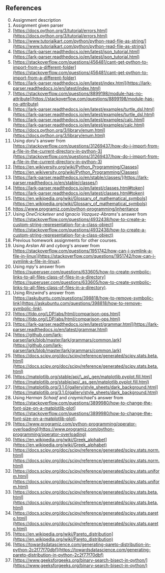 ## References

0. Assignment description
1. Assignment given parser
2. [https://docs.python.org/3/tutorial/errors.html](https://docs.python.org/3/tutorial/errors.html)
3. [https://www.tutorialkart.com/python/python-read-file-as-string/](https://www.tutorialkart.com/python/python-read-file-as-string/)
4. [https://lark-parser.readthedocs.io/en/latest/json_tutorial.html](https://lark-parser.readthedocs.io/en/latest/json_tutorial.html)
5. [https://stackoverflow.com/questions/456481/cant-get-python-to-import-from-a-different-folder](https://stackoverflow.com/questions/456481/cant-get-python-to-import-from-a-different-folder)
6. [https://lark-parser.readthedocs.io/en/latest/index.html](https://lark-parser.readthedocs.io/en/latest/index.html)
7. [https://stackoverflow.com/questions/8899198/module-has-no-attribute](https://stackoverflow.com/questions/8899198/module-has-no-attribute)
8. [https://lark-parser.readthedocs.io/en/latest/examples/turtle_dsl.html](https://lark-parser.readthedocs.io/en/latest/examples/turtle_dsl.html)
9. [https://lark-parser.readthedocs.io/en/latest/examples/calc.html](https://lark-parser.readthedocs.io/en/latest/examples/calc.html)
10. [https://docs.python.org/3/library/enum.html](https://docs.python.org/3/library/enum.html)
11. Using *doru*'s answer from [https://stackoverflow.com/questions/31269437/how-do-i-import-from-a-file-in-the-current-directory-in-python-3](https://stackoverflow.com/questions/31269437/how-do-i-import-from-a-file-in-the-current-directory-in-python-3)
12. [https://en.wikiversity.org/wiki/Python_Programming/Classes](https://en.wikiversity.org/wiki/Python_Programming/Classes)
13. [https://lark-parser.readthedocs.io/en/stable/classes/](https://lark-parser.readthedocs.io/en/stable/classes/)
14. [https://lark-parser.readthedocs.io/en/latest/classes.html#token](https://lark-parser.readthedocs.io/en/latest/classes.html#token)
15. [https://en.wikipedia.org/wiki/Glossary_of_mathematical_symbols](https://en.wikipedia.org/wiki/Glossary_of_mathematical_symbols)
16. https://www.programiz.com/python-programming/inheritance
17. Using *OneCricketeer* and *Ignacio Vazquez-Abrams*'s answer from [https://stackoverflow.com/questions/4932438/how-to-create-a-custom-string-representation-for-a-class-object](https://stackoverflow.com/questions/4932438/how-to-create-a-custom-string-representation-for-a-class-object)
18. Previous homework assignments for other courses.
19. Using *Arslan Ali* and *cyborg*'s answer from [https://stackoverflow.com/questions/1951742/how-can-i-symlink-a-file-in-linux](https://stackoverflow.com/questions/1951742/how-can-i-symlink-a-file-in-linux).
20. Using *mpy*'s answer from [https://superuser.com/questions/633605/how-to-create-symbolic-links-to-all-files-class-of-files-in-a-directory](https://superuser.com/questions/633605/how-to-create-symbolic-links-to-all-files-class-of-files-in-a-directory).
21. Using *Rinzwind*'s answer from [https://askubuntu.com/questions/398818/how-to-remove-symbolic-link](https://askubuntu.com/questions/398818/how-to-remove-symbolic-link).
22. [https://tldp.org/LDP/abs/html/comparison-ops.html](https://tldp.org/LDP/abs/html/comparison-ops.html)
23. [https://lark-parser.readthedocs.io/en/latest/grammar.html](https://lark-parser.readthedocs.io/en/latest/grammar.html)
24. [https://github.com/lark-parser/lark/blob/master/lark/grammars/common.lark](https://github.com/lark-parser/lark/blob/master/lark/grammars/common.lark)
25. [https://docs.scipy.org/doc/scipy/reference/generated/scipy.stats.beta.html](https://docs.scipy.org/doc/scipy/reference/generated/scipy.stats.beta.html)
26. [https://matplotlib.org/stable/api/\_as\_gen/matplotlib.pyplot.fill.html](https://matplotlib.org/stable/api/_as_gen/matplotlib.pyplot.fill.html)
27. [https://matplotlib.org/3.1.0/gallery/style_sheets/dark_background.html](https://matplotlib.org/3.1.0/gallery/style_sheets/dark_background.html)
28. Using *Herman Schaaf* and *craymichael*'s answer from [https://stackoverflow.com/questions/3899980/how-to-change-the-font-size-on-a-matplotlib-plot](https://stackoverflow.com/questions/3899980/how-to-change-the-font-size-on-a-matplotlib-plot).
29. [https://www.programiz.com/python-programming/operator-overloading](https://www.programiz.com/python-programming/operator-overloading)
30. [https://en.wikipedia.org/wiki/Greek_alphabet](https://en.wikipedia.org/wiki/Greek_alphabet)
31. [https://docs.scipy.org/doc/scipy/reference/generated/scipy.stats.norm.html](https://docs.scipy.org/doc/scipy/reference/generated/scipy.stats.norm.html)
32. [https://docs.scipy.org/doc/scipy/reference/generated/scipy.stats.uniform.html](https://docs.scipy.org/doc/scipy/reference/generated/scipy.stats.uniform.html)
33. [https://docs.scipy.org/doc/scipy/reference/generated/scipy.stats.beta.html](https://docs.scipy.org/doc/scipy/reference/generated/scipy.stats.beta.html)
34. [https://docs.scipy.org/doc/scipy/reference/generated/scipy.stats.pareto.html](https://docs.scipy.org/doc/scipy/reference/generated/scipy.stats.pareto.html)
35. [https://en.wikipedia.org/wiki/Pareto_distribution](https://en.wikipedia.org/wiki/Pareto_distribution)
36. [https://towardsdatascience.com/generating-pareto-distribution-in-python-2c2f77f70dbf](https://towardsdatascience.com/generating-pareto-distribution-in-python-2c2f77f70dbf)
37. [https://www.geeksforgeeks.org/binary-search-bisect-in-python/](https://www.geeksforgeeks.org/binary-search-bisect-in-python/)


